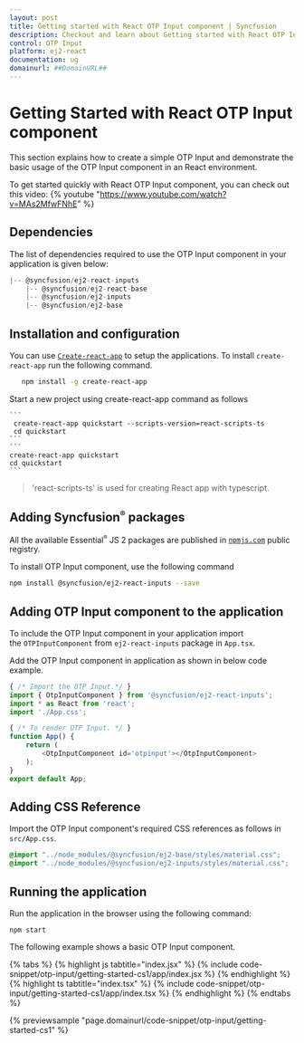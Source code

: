 ```yaml
---
layout: post
title: Getting started with React OTP Input component | Syncfusion
description: Checkout and learn about Getting started with React OTP Input component of Syncfusion Essential JS 2 and more details.
control: OTP Input
platform: ej2-react
documentation: ug
domainurl: ##DomainURL##
---
```


# Getting Started with React OTP Input component

This section explains how to create a simple OTP Input and demonstrate the basic usage of the OTP Input component in an React environment.

To get started quickly with React OTP Input component, you can check out this video:
{% youtube "https://www.youtube.com/watch?v=MAs2MfwFNhE" %}

## Dependencies

The list of dependencies required to use the OTP Input component in your application is given below:

```js
|-- @syncfusion/ej2-react-inputs
    |-- @syncfusion/ej2-react-base
    |-- @syncfusion/ej2-inputs
    |-- @syncfusion/ej2-base
```

## Installation and configuration

You can use [`Create-react-app`](https://github.com/facebook/create-react-app) to setup the applications. To install `create-react-app` run the following command.

   ```bash 
      npm install -g create-react-app
   ```

Start a new project using create-react-app command as follows

    ```
     create-react-app quickstart --scripts-version=react-scripts-ts
     cd quickstart
    ```
    ```
    create-react-app quickstart
    cd quickstart
    ```

> 'react-scripts-ts' is used for creating React app with typescript.

## Adding Syncfusion<sup style="font-size:70%">&reg;</sup> packages

All the available Essential<sup style="font-size:70%">&reg;</sup> JS 2 packages are published in [`npmjs.com`](https://www.npmjs.com/~syncfusionorg) public registry.

To install OTP Input component, use the following command

```bash
npm install @syncfusion/ej2-react-inputs --save
```

## Adding OTP Input component to the application

To include the OTP Input component in your application import the `OTPInputComponent` from `ej2-react-inputs` package in `App.tsx`.

Add the OTP Input component in application as shown in below code example.

```ts
{ /* Import the OTP Input.*/ }
import { OtpInputComponent } from '@syncfusion/ej2-react-inputs';
import * as React from 'react';
import './App.css';

{ /* To render OTP Input. */ }
function App() {
    return (
        <OtpInputComponent id='otpinput'></OtpInputComponent>
    );
}
export default App;
```

## Adding CSS Reference

Import the OTP Input component's required CSS references as follows in `src/App.css`.

```css
@import "../node_modules/@syncfusion/ej2-base/styles/material.css";
@import "../node_modules/@syncfusion/ej2-inputs/styles/material.css";
```

## Running the application

Run the application in the browser using the following command:

   ```
   npm start
   ```

The following example shows a basic OTP Input component.

{% tabs %}
{% highlight js tabtitle="index.jsx" %}
{% include code-snippet/otp-input/getting-started-cs1/app/index.jsx %}
{% endhighlight %}
{% highlight ts tabtitle="index.tsx" %}
{% include code-snippet/otp-input/getting-started-cs1/app/index.tsx %}
{% endhighlight %}
{% endtabs %}

{% previewsample "page.domainurl/code-snippet/otp-input/getting-started-cs1" %}
